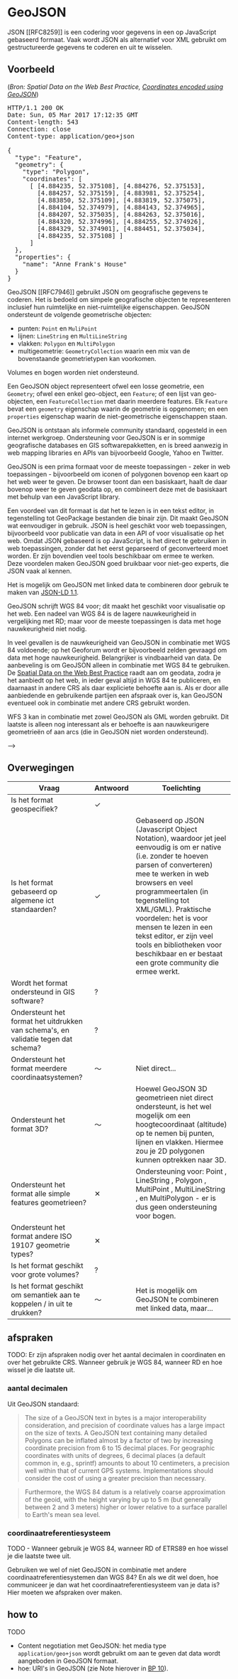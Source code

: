 # GeoJSON

JSON [[RFC8259]] is een codering voor gegevens in een op JavaScript gebaseerd formaat. Vaak wordt JSON als alternatief voor XML gebruikt om gestructureerde gegevens te coderen en uit te wisselen.

## Voorbeeld
(*Bron: Spatial Data on the Web Best Practice, [Coordinates encoded using GeoJSON](https://www.w3.org/TR/sdw-bp/#ex-crs-geojson)*)
<pre class="example" id="ex-crs-geojson" title="Coordinates encoded using GeoJSON [RFC7946] in HTTP response">
HTTP/1.1 200 OK
Date: Sun, 05 Mar 2017 17:12:35 GMT
Content-length: 543
Connection: close
Content-type: application/geo+json

{
  "type": "Feature",
  "geometry": {
    "type": "Polygon",
    "coordinates": [
      [ [4.884235, 52.375108], [4.884276, 52.375153], 
        [4.884257, 52.375159], [4.883981, 52.375254], 
        [4.883850, 52.375109], [4.883819, 52.375075], 
        [4.884104, 52.374979], [4.884143, 52.374965], 
        [4.884207, 52.375035], [4.884263, 52.375016], 
        [4.884320, 52.374996], [4.884255, 52.374926], 
        [4.884329, 52.374901], [4.884451, 52.375034], 
        [4.884235, 52.375108] ]
      ]
  },
  "properties": {
    "name": "Anne Frank's House"
  }
}
</pre>

GeoJSON [[RFC7946]] gebruikt JSON om geografische gegevens te coderen. Het is bedoeld om simpele geografische objecten te representeren inclusief hun ruimtelijke en niet-ruimtelijke eigenschappen. GeoJSON ondersteunt de volgende geometrische objecten: 
- punten: `Point` en `MuliPoint`
- lijnen: `LineString` en `MultiLineString`
- vlakken: `Polygon` en `MultiPolygon`
- multigeometrie: `GeometryCollection` waarin een mix van de bovenstaande geometrietypen kan voorkomen. 

Volumes en bogen worden niet ondersteund. 

Een GeoJSON object representeert ofwel een losse geometrie, een `Geometry`; ofwel een enkel geo-object, een `Feature`; of een lijst van geo-objecten, een `FeatureCollection` met daarin meerdere features. Elk `Feature` bevat een `geometry` eigenschap waarin de geometrie is opgenomen; en een `properties` eigenschap waarin de niet-geometrische eigenschappen staan.  

GeoJSON is ontstaan als informele community standaard, opgesteld in een internet werkgroep. Ondersteuning voor GeoJSON is er in sommige geografische databases en GIS softwarepakketten, en is breed aanwezig in web mapping libraries en APIs van bijvoorbeeld Google, Yahoo en Twitter.

GeoJSON is een prima formaat voor de meeste toepassingen - zeker in web toepassingen - bijvoorbeeld om iconen of polygonen bovenop een kaart op het web weer te geven. De browser toont dan een basiskaart, haalt de daar bovenop weer te geven geodata op, en combineert deze met de basiskaart met behulp van een JavaScript library.

Een voordeel van dit formaat is dat het te lezen is in een tekst editor, in tegenstelling tot GeoPackage bestanden die binair zijn. Dit maakt GeoJSON wat eenvoudiger in gebruik. JSON is heel geschikt voor web toepassingen, bijvoorbeeld voor publicatie van data in een API of voor visualisatie op het web. Omdat JSON gebaseerd is op JavaScript, is het direct te gebruiken in web toepassingen, zonder dat het eerst geparseerd of geconverteerd moet worden. Er zijn bovendien veel tools beschikbaar om ermee te werken. Deze voordelen maken GeoJSON goed bruikbaar voor niet-geo experts, die JSON vaak al kennen. 

Het is mogelijk om GeoJSON met linked data te combineren door gebruik te maken van [JSON-LD 1.1](https://www.w3.org/TR/json-ld11/). 

GeoJSON schrijft WGS 84 voor; dit maakt het geschikt voor visualisatie op het web. Een nadeel van WGS 84 is de lagere nauwkeurigheid in vergelijking met RD; maar voor de meeste toepassingen is data met hoge nauwkeurigheid niet nodig. 

In veel gevallen is de nauwkeurigheid van GeoJSON in combinatie met WGS 84 voldoende; op het Geoforum wordt er bijvoorbeeld zelden gevraagd om data met hoge nauwkeurigheid. Belangrijker is vindbaarheid van data. De aanbeveling is om GeoJSON alleen in combinatie met WGS 84 te gebruiken. De [Spatial Data on the Web Best Practice](https://www.w3.org/TR/sdw-bp/#bp-crs-choice) raadt aan om geodata, zodra je het aanbiedt op het web, in ieder geval altijd in WGS 84 te publiceren, en daarnaast in andere CRS als daar expliciete behoefte aan is. Als er door alle aanbiedende en gebruikende partijen een afspraak over is, kan GeoJSON eventueel ook in combinatie met andere CRS gebruikt worden. 

WFS 3 kan in combinatie met zowel GeoJSON als GML worden gebruikt. Dit laatste is alleen nog interessant als er behoefte is aan nauwkeurigere geometrieën of aan arcs (die in GeoJSON niet worden ondersteund). 

<!-- <span id="vinkje">&#10003;</span>  <span id="kruisje">&#10005;</span>  <span id="tilde">&#65374;</span> 
 --> -->

## Overwegingen

| Vraag                                                                              | Antwoord | Toelichting |
|------------------------------------------------------------------------------------|----------|-------------|
| Is het format geospecifiek?                                                        |<span id="vinkje">&#10003;</span>  |             |
| Is het format gebaseerd op algemene ict standaarden?                               |<span id="vinkje">&#10003;</span>  | Gebaseerd op JSON (Javascript Object Notation), waardoor jet jeel eenvoudig is om er native (i.e. zonder te hoeven parsen of converteren) mee te werken in web browsers en veel programmeertalen (in tegenstelling tot XML/GML). Praktische voordelen: het is voor mensen te lezen in een tekst editor, er zijn veel tools en bibliotheken voor beschikbaar en er bestaat een grote community die ermee werkt. |
| Wordt het format ondersteund in GIS software?                                      | ?  |             |
| Ondersteunt het format het uitdrukken van schema's, en validatie tegen dat schema? |?  |             |
| Ondersteunt het format meerdere coordinaatsystemen?                                |<span id="tilde">&#65374;</span>  |  Niet direct...           |
| Ondersteunt het format 3D?                                                         |<span id="tilde">&#65374;</span>  |  Hoewel GeoJSON 3D geometrieen niet direct ondersteunt, is het wel mogelijk om een hoogtecoordinaat (altitude) op te nemen bij punten, lijnen en vlakken. Hiermee zou je 2D polygonen kunnen optrekken naar 3D. |
| Ondersteunt het format alle simple features geometrieen?                           | <span id="kruisje">&#10005;</span>  | Ondersteuning voor: Point , LineString , Polygon , MultiPoint , MultiLineString , en MultiPolygon - er is dus geen ondersteuning voor bogen.        |
| Ondersteunt het format andere ISO 19107 geometrie types?                           | <span id="kruisje">&#10005;</span>  |             |
| Is het format geschikt voor grote volumes?                                         | ?  |             |
| Is het format geschikt om semantiek aan te koppelen / in uit te drukken?           |<span id="tilde">&#65374;</span>  |  Het is mogelijk om GeoJSON te combineren met linked data, maar...       |

<!-- ## voordelen

- het is voor mensen te lezen in tekst editor
- omdat GeoJSON op JSON en JSON op Javascript is gebaseerd, is het heel eenvoudig om er native (i.e. zonder te hoeven parsen of converteren) mee te werken in web browsers en veel programmeertalen (in tegenstelling tot XML/GML)
- er zijn veel tools en bibliotheken voor beschikbaar
- er bestaat een grote community die ermee werkt
- het is mogelijk GeoJSON te combineren met linked data

## beperkingen
- Alleen in combinatie met WGS 84 te gebruiken. Dit heeft gevolgen voor de nauwkeurigheid. 
- Ondersteunt geen 3D geometrieën (solids) - zie hiervoor [CityJSON](https://www.cityjson.org). Het is wel mogelijk om een hoogtecoordinaat (altitude) op te nemen bij punten, lijnen en vlakken.
- Ondersteunt geen bogen (arcs).
 -->
## afspraken
TODO: Er zijn afspraken nodig over het aantal decimalen in coordinaten en over het gebruikte CRS. Wanneer gebruik je WGS 84, wanneer RD en hoe wissel je die laatste uit. 

### aantal decimalen
Uit GeoJSON standaard: 

> The size of a GeoJSON text in bytes is a major interoperability consideration, and precision of coordinate values has a large impact on the size of texts. A GeoJSON text containing many detailed Polygons can be inflated almost by a factor of two by increasing coordinate precision from 6 to 15 decimal places.  For geographic coordinates with units of degrees, 6 decimal places (a default common in, e.g., sprintf) amounts to about 10 centimeters, a precision well within that of current GPS systems.  Implementations should consider the cost of using a greater precision than necessary.

> Furthermore, the WGS 84 datum is a relatively coarse approximation of the geoid, with the height varying by up to 5 m (but generally between 2 and 3 meters) higher or lower relative to a surface parallel to Earth's mean sea level.

### coordinaatreferentiesysteem
TODO - Wanneer gebruik je WGS 84, wanneer RD of ETRS89 en hoe wissel je die laatste twee uit.

Gebruiken we wel of niet GeoJSON in combinatie met andere coordinaatreferentiesystemen dan WGS 84? En als we dit wel doen, hoe communiceer je dan wat het coordinaatreferentiesysteem van je data is? Hier moeten we afspraken over maken. 

## how to
TODO

- Content negotiation met GeoJSON: het media type `application/geo+json` wordt gebruikt om aan te geven dat data wordt aangeboden in  GeoJSON formaat.
- hoe: URI's in GeoJSON (zie Note hierover in [BP 10](https://www.w3.org/TR/sdw-bp/#entity-level-links)).